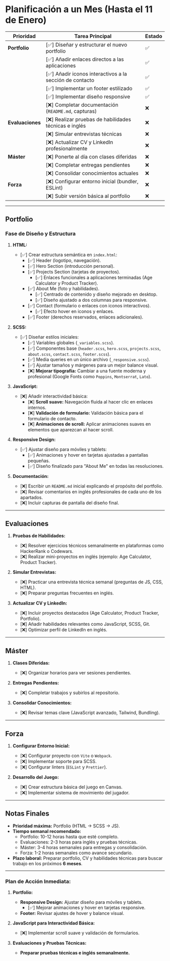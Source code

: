 # **Planificación a un Mes (Hasta el 11 de Enero)**

| **Prioridad**       | **Tarea Principal**                             | **Estado** |
|---------------------|--------------------------------------------------|-------------|
| **Portfolio**        | [✅] Diseñar y estructurar el nuevo portfolio        | ✅         |
|                     | [✅] Añadir enlaces directos a las aplicaciones      | ✅         |
|                     | [✅] Añadir iconos interactivos a la sección de contacto | ✅         |
|                     | [✅] Implementar un footer estilizado                | ✅         |
|                     | [✅] Implementar diseño responsive                   | ✅         |
|                     | [❌] Completar documentación (`README.md`, capturas) | ❌         |
| **Evaluaciones**     | [❌] Realizar pruebas de habilidades técnicas e inglés| ❌         |
|                     | [❌] Simular entrevistas técnicas                    | ❌         |
|                     | [❌] Actualizar CV y LinkedIn profesionalmente        | ❌         |
| **Máster**           | [❌] Ponerte al día con clases diferidas             | ❌         |
|                     | [❌] Completar entregas pendientes                   | ❌         |
|                     | [❌] Consolidar conocimientos actuales               | ❌         |
| **Forza**            | [❌] Configurar entorno inicial (bundler, ESLint)    | ❌         |
|                     | [❌] Subir versión básica al portfolio               | ❌         |

---

## **Portfolio**
### **Fase de Diseño y Estructura**
1. **HTML:**
   - [✅] Crear estructura semántica en `index.html`:
     - [✅] Header (logotipo, navegación).
     - [✅] Hero Section (introducción personal).
     - [✅] Projects Section (tarjetas de proyectos).
       - [✅] Enlaces funcionales a aplicaciones terminadas (Age Calculator y Product Tracker).
     - [✅] About Me (foto y habilidades).
       - [✅] Centrado de contenido y diseño mejorado en desktop.
       - [✅] Diseño ajustado a dos columnas para responsive.
     - [✅] Contact (formulario o enlaces con iconos interactivos).
       - [✅] Efecto hover en iconos y enlaces.
     - [✅] Footer (derechos reservados, enlaces adicionales).

2. **SCSS:**
   - [✅] Diseñar estilos iniciales:
     - [✅] Variables globales (`_variables.scss`).
     - [✅] Componentes base (`header.scss`, `hero.scss`, `projects.scss`, `about.scss`, `contact.scss`, `footer.scss`).
     - [✅] Media queries en un único archivo (`_responsive.scss`).
     - [✅] Ajustar tamaños y márgenes para un mejor balance visual.
     - [❌] **Mejorar tipografía:** Cambiar a una fuente moderna y profesional (Google Fonts como `Poppins`, `Montserrat`, `Lato`).

3. **JavaScript:**
   - [❌] Añadir interactividad básica:
     - [❌] **Scroll suave:** Navegación fluida al hacer clic en enlaces internos.
     - [❌] **Validación de formulario:** Validación básica para el formulario de contacto.
     - [❌] **Animaciones de scroll:** Aplicar animaciones suaves en elementos que aparezcan al hacer scroll.

4. **Responsive Design:**
   - [✅] Ajustar diseño para móviles y tablets:
     - [✅] Animaciones y hover en tarjetas ajustadas a pantallas pequeñas.
     - [✅] Diseño finalizado para "About Me" en todas las resoluciones.

5. **Documentación:**
   - [❌] Escribir un `README.md` inicial explicando el propósito del portfolio.
   - [❌] Revisar comentarios en inglés profesionales de cada uno de los apartados.
   - [❌] Incluir capturas de pantalla del diseño final.

---

## **Evaluaciones**
1. **Pruebas de Habilidades:**
   - [❌] Resolver ejercicios técnicos semanalmente en plataformas como HackerRank o Codewars.
   - [❌] Realizar mini-proyectos en inglés (ejemplo: Age Calculator, Product Tracker).

2. **Simular Entrevistas:**
   - [❌] Practicar una entrevista técnica semanal (preguntas de JS, CSS, HTML).
   - [❌] Preparar preguntas frecuentes en inglés.

3. **Actualizar CV y LinkedIn:**
   - [❌] Incluir proyectos destacados (Age Calculator, Product Tracker, Portfolio).
   - [❌] Añadir habilidades relevantes como JavaScript, SCSS, Git.
   - [❌] Optimizar perfil de LinkedIn en inglés.

---

## **Máster**
1. **Clases Diferidas:**
   - [❌] Organizar horarios para ver sesiones pendientes.

2. **Entregas Pendientes:**
   - [❌] Completar trabajos y subirlos al repositorio.

3. **Consolidar Conocimientos:**
   - [❌] Revisar temas clave (JavaScript avanzado, Tailwind, Bundling).

---

## **Forza**
1. **Configurar Entorno Inicial:**
   - [❌] Configurar proyecto con `Vite` o `Webpack`.
   - [❌] Implementar soporte para SCSS.
   - [❌] Configurar linters (`ESLint` y `Prettier`).

2. **Desarrollo del Juego:**
   - [❌] Crear estructura básica del juego en Canvas.
   - [❌] Implementar sistema de movimiento del jugador.

---

## **Notas Finales**
- **Prioridad máxima:** Portfolio (HTML → SCSS → JS).
- **Tiempo semanal recomendado:**
  - Portfolio: 10-12 horas hasta que esté completo.
  - Evaluaciones: 2-3 horas para inglés y pruebas técnicas.
  - Máster: 3-4 horas semanales para entregas y consolidación.
  - Forza: 1-2 horas semanales como avance secundario.
- **Plazo laboral:** Preparar portfolio, CV y habilidades técnicas para buscar trabajo en los próximos **6 meses**.

---

### **Plan de Acción Inmediata:**
1. **Portfolio:**
   - **Responsive Design:** Ajustar diseño para móviles y tablets.
     - [✅] Mejorar animaciones y hover en tarjetas responsive.
   - **Footer:** Revisar ajustes de hover y balance visual.

2. **JavaScript para Interactividad Básica:**
   - [❌] Implementar scroll suave y validación de formularios.

3. **Evaluaciones y Pruebas Técnicas:**
   - **Preparar pruebas técnicas e inglés semanalmente.**
